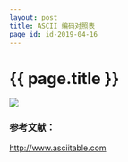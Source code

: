 ```yaml
---
layout: post
title: ASCII 编码对照表
page_id: id-2019-04-16
---
```


<h1>{{ page.title }}</h1>

<!-- <p class="post-image">
  <img src="/resources/figures/2019-04-16-asciifull.gif" alt="ASCII table" width="100%">
</p> -->

![](/images/2019-04-16-asciifull.gif)

<h3>参考文献：</h3>

<a href="http://www.asciitable.com" target="_blank">http://www.asciitable.com</a>
